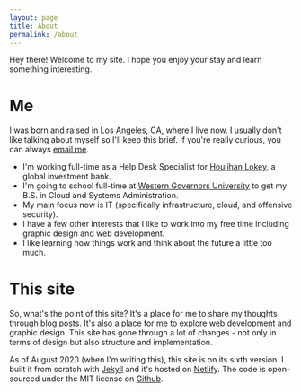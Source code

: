 ```yaml
---
layout: page
title: About
permalink: /about
---
```

Hey there! Welcome to my site. I hope you enjoy your stay and learn something interesting.

# Me
I was born and raised in Los Angeles, CA, where I live now. I usually don't like talking about myself so I'll keep this brief. If you're really curious, you can always [email me](mailto:hello@victorbilgin.com).

- I'm working full-time as a Help Desk Specialist for [Houlihan Lokey](), a global investment bank.
- I'm going to school full-time at [Western Governors University]() to get my B.S. in Cloud and Systems Administration.
- My main focus now is IT (specifically infrastructure, cloud, and offensive security).
- I have a few other interests that I like to work into my free time including graphic design and web development.
- I like learning how things work and think about the future a little too much.

# This site
So, what's the point of this site? It's a place for me to share my thoughts through blog posts. It's also a place for me to explore web development and graphic design. This site has gone through a lot of changes - not only in terms of design but also structure and implementation.

As of August 2020 (when I'm writing this), this site is on its sixth version. I built it from scratch with [Jekyll]() and it's hosted on [Netlify](). The code is open-sourced under the MIT license on [Github]().